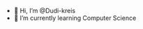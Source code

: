 - 👋 Hi, I’m @Dudi-kreis
- 🌱 I’m currently learning Computer Science

<!---
Dudi-kreis/Dudi-kreis is a ✨ special ✨ repository because its `README.md` (this file) appears on your GitHub profile.
You can click the Preview link to take a look at your changes.
--->
